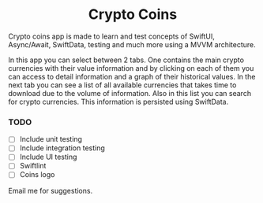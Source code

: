 <h1 align="center" id="title">Crypto Coins</h1>

Crypto coins app is made to learn and test concepts of SwiftUI, Async/Await, SwiftData, testing and much more using a MVVM architecture.

In this app you can select between 2 tabs. One contains the main crypto currencies with their value information and by clicking on each of them you can access to detail information and a graph of their historical values.
In the next tab you can see a list of all available currencies that takes time to download due to the volume of information. Also in this list you can search for crypto currencies. This information is persisted using SwiftData. 

### TODO
- [ ] Include unit testing
- [ ] Include integration testing
- [ ] Include UI testing
- [ ] Swiftlint
- [ ] Coins logo

Email me for suggestions.
